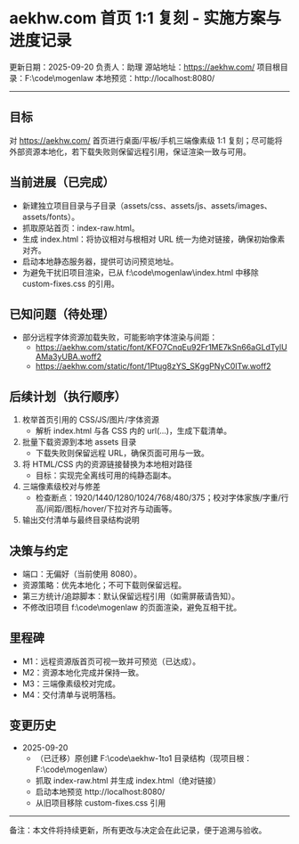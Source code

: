 # aekhw.com 首页 1:1 复刻 - 实施方案与进度记录

更新日期：2025-09-20
负责人：助理
源站地址：https://aekhw.com/
项目根目录：F:\code\mogenlaw
本地预览：http://localhost:8080/

---
## 目标
对 https://aekhw.com/ 首页进行桌面/平板/手机三端像素级 1:1 复刻；尽可能将外部资源本地化，若下载失败则保留远程引用，保证渲染一致与可用。

## 当前进展（已完成）
- 新建独立项目目录与子目录（assets/css、assets/js、assets/images、assets/fonts）。
- 抓取原站首页：index-raw.html。
- 生成 index.html：将协议相对与根相对 URL 统一为绝对链接，确保初始像素对齐。
- 启动本地静态服务器，提供可访问预览地址。
- 为避免干扰旧项目渲染，已从 f:\code\mogenlaw\index.html 中移除 custom-fixes.css 的引用。

## 已知问题（待处理）
- 部分远程字体资源加载失败，可能影响字体渲染与间距：
  - https://aekhw.com/static/font/KFO7CnqEu92Fr1ME7kSn66aGLdTylUAMa3yUBA.woff2
  - https://aekhw.com/static/font/1Ptug8zYS_SKggPNyC0ITw.woff2

## 后续计划（执行顺序）
1) 枚举首页引用的 CSS/JS/图片/字体资源
   - 解析 index.html 与各 CSS 内的 url(...)，生成下载清单。
2) 批量下载资源到本地 assets 目录
   - 下载失败则保留远程 URL，确保页面可用与一致。
3) 将 HTML/CSS 内的资源链接替换为本地相对路径
   - 目标：实现完全离线可用的纯静态副本。
4) 三端像素级校对与修差
   - 检查断点：1920/1440/1280/1024/768/480/375；校对字体家族/字重/行高/间距/图标/hover/下拉对齐与动画等。
5) 输出交付清单与最终目录结构说明

## 决策与约定
- 端口：无偏好（当前使用 8080）。
- 资源策略：优先本地化；不可下载则保留远程。
- 第三方统计/追踪脚本：默认保留远程引用（如需屏蔽请告知）。
- 不修改旧项目 f:\code\mogenlaw 的页面渲染，避免互相干扰。

## 里程碑
- M1：远程资源版首页可视一致并可预览（已达成）。
- M2：资源本地化完成并保持一致。
- M3：三端像素级校对完成。
- M4：交付清单与说明落档。

## 变更历史
- 2025-09-20
  - （已迁移）原创建 F:\code\aekhw-1to1 目录结构（现项目根：F:\code\mogenlaw）
  - 抓取 index-raw.html 并生成 index.html（绝对链接）
  - 启动本地预览 http://localhost:8080/
  - 从旧项目移除 custom-fixes.css 引用

---
备注：本文件将持续更新，所有更改与决定会在此记录，便于追溯与验收。